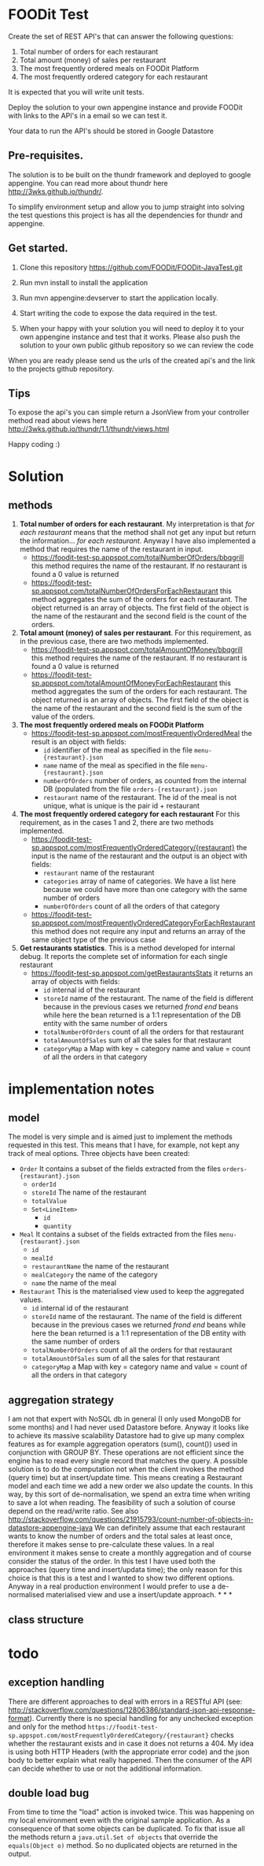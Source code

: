 # FOODit Test

Create the set of REST API's that can answer the following questions:

  1.	Total number of orders for each restaurant
  2.	Total amount (money) of sales per restaurant
  3.	The most frequently ordered meals on FOODit Platform
  4.	The most frequently ordered category for each restaurant

It is expected that you will write unit tests.

Deploy the solution to your own appengine instance and provide FOODit with links to the API's in a email so we can
test it.

Your data to run the API's should be stored in Google Datastore


## Pre-requisites.
The solution is to be built on the thundr framework and deployed to google appengine.
You can read more about thundr here http://3wks.github.io/thundr/.

To simplify environment setup and allow you to jump straight into solving the test questions this project is has all the dependencies for thundr and appengine.

## Get started.
1. Clone this repository https://github.com/FOODit/FOODit-JavaTest.git

2. Run mvn install to install the application

3. Run mvn appengine:devserver to start the application locally.

4. Start writing the code to expose the data required in the test.

5. When your happy with your solution you will need to deploy it to your own appengine instance and
test that it works. Please also push the solution to your own public github repository so we can review the code

When you are ready please send us the urls of the created api's and the link to the projects github repository.

## Tips
To expose the api's you can simple return a JsonView from your controller method read about views here
http://3wks.github.io/thundr/1.1/thundr/views.html

Happy coding :)

# Solution
## methods
1. **Total number of orders for each restaurant**. My interpretation is that *for each restaurant* means that the method
shall not get any input but return the information... *for each restaurant*. Anyway I have also implemented a method that
requires the name of the restaurant in input.
    * https://foodit-test-sp.appspot.com/totalNumberOfOrders/bbqgrill this method requires the name of the restaurant. If no 
    restaurant is found a 0 value is returned
    * https://foodit-test-sp.appspot.com/totalNumberOfOrdersForEachRestaurant this method aggregates the sum of the
    orders for each restaurant. The object returned is an array of objects. The first field of the object is the name
    of the restaurant and the second field is the count of the orders.
2. **Total amount (money) of sales per restaurant**. For this requirement, as in the previous case, there are two methods
    implemented.
    * https://foodit-test-sp.appspot.com/totalAmountOfMoney/bbqgrill this method requires the name of the restaurant. If no 
    restaurant is found a 0 value is returned
    * https://foodit-test-sp.appspot.com/totalAmountOfMoneyForEachRestaurant this method aggregates the sum of the
    orders for each restaurant. The object returned is an array of objects. The first field of the object is the name
    of the restaurant and the second field is the sum of the value of the orders.
3. **The most frequently ordered meals on FOODit Platform**  
    * https://foodit-test-sp.appspot.com/mostFrequentlyOrderedMeal the result is an object with fields:
        * `id` identifier of the meal as specified in the file `menu-{restaurant}.json`
        * `name` name of the meal as specified in the file `menu-{restaurant}.json`
        * `numberOfOrders` number of orders, as counted from the internal DB (populated from the file `orders-{restaurant}.json`
        * `restaurant` name of the restaurant. The id of the meal is not unique, what is unique is the pair id + restaurant
4. **The most frequently ordered category for each restaurant** For this requirement, as in the cases 1 and 2, there are two methods
    implemented.
    * https://foodit-test-sp.appspot.com/mostFrequentlyOrderedCategory/{restaurant} the input is the name of the restaurant
    and the output is an object with fields:
        * `restaurant` name of the restaurant
        * `categories` array of name of categories. We have a list here because we could have more than one category
        with the same number of orders
        * `numberOfOrders` count of all the orders of that category
    * https://foodit-test-sp.appspot.com/mostFrequentlyOrderedCategoryForEachRestaurant this method does not require
    any input and returns an array of the same object type of the previous case 
5. **Get restaurants statistics**. This is a method developed for internal debug. It reports the complete set
of information for each single restaurant
    * https://foodit-test-sp.appspot.com/getRestaurantsStats it returns an array of objects with fields:
        * `id` internal id of the restaurant
        * `storeId` name of the restaurant. The name of the field is different because in the previous cases we
        returned *frond end* beans while here the bean returned is a 1:1 representation of the DB entity
        with the same number of orders
        * `totalNumberOfOrders` count of all the orders for that restaurant
        * `totalAmountOfSales` sum of all the sales for that restaurant
        * `categoryMap` a Map with key = category name and value = count of all the orders in that category


# implementation notes
## model
The model is very simple and is aimed just to implement the methods requested in this test.
This means that I have, for example, not kept any track of meal options. 
Three objects have been created:

* `Order` It contains a subset of the fields extracted from the files `orders-{restaurant}.json`
    * `orderId`
    * `storeId` The name of the restaurant
    * `totalValue`
    * `Set<LineItem>`
        * `id`
        * `quantity`
* `Meal` It contains a subset of the fields extracted from the files `menu-{restaurant}.json`
    * `id`
    * `mealId`
    * `restaurantName` the name of the restaurant
    * `mealCategory` the name of the category
    * `name` the name of the meal       
* `Restaurant` This is the materialised view used to keep the aggregated values.
    * `id` internal id of the restaurant
    * `storeId` name of the restaurant. The name of the field is different because in the previous cases we
    returned *frond end* beans while here the bean returned is a 1:1 representation of the DB entity
    with the same number of orders
    * `totalNumberOfOrders` count of all the orders for that restaurant
    * `totalAmountOfSales` sum of all the sales for that restaurant
    * `categoryMap` a Map with key = category name and value = count of all the orders in that category

## aggregation strategy
I am not that expert with NoSQL db in general (I only used MongoDB for some months) and I had never used Datastore before.
Anyway it looks like to achieve its massive scalability Datastore had to give up many complex features as for example aggregation operators (sum(), count()) used in conjunction with GROUP BY.
These operations are not efficient since the engine has to read every single record that matches the query. A possible solution
is to do the computation not when the client invokes the method (query time) but at insert/update time. This means creating a Restaurant model and each time we add a new order we also update the counts.
In this way, by this sort of de-normalisation, we spend an extra time when writing to save a lot when reading. The feasibility of such a solution of course depend on the read/write ratio.
See also http://stackoverflow.com/questions/21915793/count-number-of-objects-in-datastore-appengine-java
We can definitely assume that each restaurant wants to know the number of orders and the total sales at least once,
therefore it makes sense to pre-calculate these values. In a real environment it makes sense to create a monthly aggregation and of course consider the status of the order. 
In this test I have used both the approaches (query time and insert/updata time); the only reason for this choice is that this is a 
test and I wanted to show two different options. Anyway in a real production environment I would prefer to use a de-normalised
materialised view and use a insert/update approach.
*
*
*

## class structure


# todo
## exception handling
There are different approaches to deal with errors in a RESTful API (see: http://stackoverflow.com/questions/12806386/standard-json-api-response-format).
Currently there is no special handling for any unchecked exception and only for the method `https://foodit-test-sp.appspot.com/mostFrequentlyOrderedCategory/{restaurant}`
checks whether the restaurant exists and in case it does not returns a 404.
My idea is using both HTTP Headers (with the appropriate error code) and the json body to better explain what really
happened. Then the consumer of the API can decide whether to use or not the additional information.
## double load bug
From time to time the "load" action is invoked twice. This was happening on my local environment even with the original
sample application. As a consequence of that some objects can be duplicated. To fix that issue all the methods return a
`java.util.Set of objects` that override the `equals(Object o)` method. So no duplicated objects are returned in the output.
